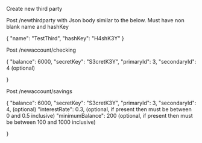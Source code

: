 Create new third party

Post /newthirdparty with Json body similar to the below. Must have non blank name and hashKey

{
"name": "TestThird",
"hashKey": "H4shK3Y"
}

Post /newaccount/checking

{
"balance": 6000,
"secretKey": "S3cretK3Y",
"primaryId": 3,
"secondaryId": 4 (optional)

}

Post /newaccount/savings

{
"balance": 6000,
"secretKey": "S3cretK3Y",
"primaryId": 3,
"secondaryId": 4, (optional)
"interestRate": 0.3, (optional, if present then must be between 0 and 0.5 inclusive)
"minimumBalance": 200 (optional, if present then must be between 100 and 1000 inclusive)

}